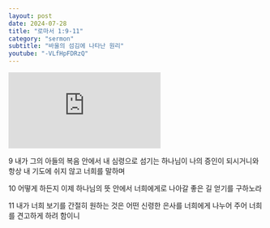 ```yaml
---
layout: post
date: 2024-07-28
title: "로마서 1:9-11"
category: "sermon"
subtitle: "바울의 섬김에 나타난 원리"
youtube: "-VLfHpFDRzQ"
---
```


<div class="youtube margin-large">
    <iframe src="https://www.youtube.com/embed/-VLfHpFDRzQ" title="YouTube video player" frameborder="0" allow="accelerometer; autoplay; clipboard-write; encrypted-media; gyroscope; picture-in-picture; web-share" allowfullscreen></iframe>
</div>

9 내가 그의 아들의 복음 안에서 내 심령으로 섬기는 하나님이 나의 증인이 되시거니와 항상 내 기도에 쉬지 않고 너희를 말하며

10 어떻게 하든지 이제 하나님의 뜻 안에서 너희에게로 나아갈 좋은 길 얻기를 구하노라

11 내가 너희 보기를 간절히 원하는 것은 어떤 신령한 은사를 너희에게 나누어 주어 너희를 견고하게 하려 함이니


